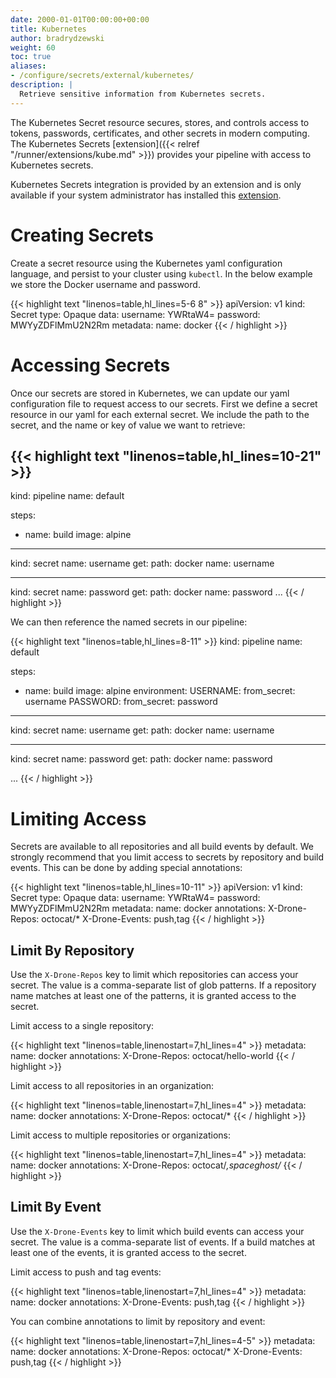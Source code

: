 ```yaml
---
date: 2000-01-01T00:00:00+00:00
title: Kubernetes
author: bradrydzewski
weight: 60
toc: true
aliases:
- /configure/secrets/external/kubernetes/
description: |
  Retrieve sensitive information from Kubernetes secrets.
---
```


The Kubernetes Secret resource secures, stores, and controls access to tokens, passwords, certificates, and other secrets in modern computing. The Kubernetes Secrets [extension]({{< relref "/runner/extensions/kube.md" >}}) provides your pipeline with access to Kubernetes secrets.

<div class="alert alert-info">
Kubernetes Secrets integration is provided by an extension and is only available if your system administrator has installed this <a href="https://github.com/ps-19/docs/blob/master/content/runner/extensions/kube.md">extension</a>.
</div>

# Creating Secrets

Create a secret resource using the Kubernetes yaml configuration language, and persist to your cluster using `kubectl`. In the below example we store the Docker username and password.

{{< highlight text "linenos=table,hl_lines=5-6 8" >}}
apiVersion: v1
kind: Secret
type: Opaque
data:
  username: YWRtaW4=
  password: MWYyZDFlMmU2N2Rm
metadata:
  name: docker
{{< / highlight >}}

# Accessing Secrets

Once our secrets are stored in Kubernetes, we can update our yaml configuration file to request access to our secrets. First we define a secret resource in our yaml for each external secret. We include the path to the secret, and the name or key of value we want to retrieve:

{{< highlight text "linenos=table,hl_lines=10-21" >}}
---
kind: pipeline
name: default

steps:
- name: build
  image: alpine

---
kind: secret
name: username
get:
  path: docker
  name: username

---
kind: secret
name: password
get:
  path: docker
  name: password
...
{{< / highlight >}}

We can then reference the named secrets in our pipeline:

{{< highlight text "linenos=table,hl_lines=8-11" >}}
kind: pipeline
name: default

steps:
- name: build
  image: alpine
  environment:
    USERNAME:
      from_secret: username
    PASSWORD:
      from_secret: password

---
kind: secret
name: username
get:
  path: docker
  name: username

---
kind: secret
name: password
get:
  path: docker
  name: password

...
{{< / highlight >}}

# Limiting Access

Secrets are available to all repositories and all build events by default. We strongly recommend that you limit access to secrets by repository and build events. This can be done by adding special annotations:

{{< highlight text "linenos=table,hl_lines=10-11" >}}
apiVersion: v1
kind: Secret
type: Opaque
data:
  username: YWRtaW4=
  password: MWYyZDFlMmU2N2Rm
metadata:
  name: docker
  annotations:
    X-Drone-Repos: octocat/*
    X-Drone-Events: push,tag
{{< / highlight >}}

## Limit By Repository

Use the `X-Drone-Repos` key to limit which repositories can access your secret. The value is a comma-separate list of glob patterns. If a repository name matches at least one of the patterns, it is granted access to the secret.

Limit access to a single repository:

{{< highlight text "linenos=table,linenostart=7,hl_lines=4" >}}
metadata:
  name: docker
  annotations:
    X-Drone-Repos: octocat/hello-world
{{< / highlight >}}

Limit access to all repositories in an organization:

{{< highlight text "linenos=table,linenostart=7,hl_lines=4" >}}
metadata:
  name: docker
  annotations:
    X-Drone-Repos: octocat/*
{{< / highlight >}}

Limit access to multiple repositories or organizations:

{{< highlight text "linenos=table,linenostart=7,hl_lines=4" >}}
metadata:
  name: docker
  annotations:
    X-Drone-Repos: octocat/*,spaceghost/*
{{< / highlight >}}

## Limit By Event

Use the `X-Drone-Events` key to limit which build events can access your secret. The value is a comma-separate list of events. If a build matches at least one of the events, it is granted access to the secret.

Limit access to push and tag events:

{{< highlight text "linenos=table,linenostart=7,hl_lines=4" >}}
metadata:
  name: docker
  annotations:
    X-Drone-Events: push,tag
{{< / highlight >}}

You can combine annotations to limit by repository and event:

{{< highlight text "linenos=table,linenostart=7,hl_lines=4-5" >}}
metadata:
  name: docker
  annotations:
    X-Drone-Repos: octocat/*
    X-Drone-Events: push,tag
{{< / highlight >}}
